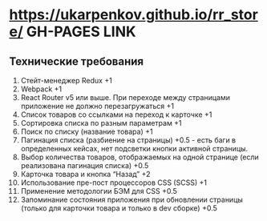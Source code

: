 # https://ukarpenkov.github.io/rr_store/ GH-PAGES LINK

## Технические требования

1. Стейт-менеджер Redux +1
2. Webpack +1
3. React Router v5 или выше. При переходе между страницами приложение не должно перезагружаться +1
4. Список товаров со ссылками на переход к карточке +1
5. Сортировка списка по разным параметрам +1
6. Поиск по списку (название товара) +1
7. Пагинация списка (разбиение на страницы) +0.5 - есть баги в определенных кейсах, нет подсветки кнопки активной страницы.
8. Выбор количества товаров, отображаемых на одной странице (если реализована пагинация списка) +0.5
9. Карточка товара и кнопка “Назад” +2
10. Использование пре-пост процессоров CSS (SCSS) +1
11. Применение методологии БЭМ для CSS +0.5
12. Запоминание состояния приложения при обновлении страницы (только для карточки товара и только в dev сборке) +0.5
